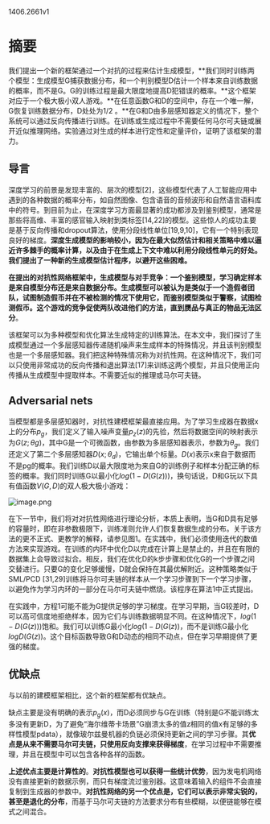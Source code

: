 1406.2661v1

# 摘要

我们提出一个新的框架通过一个对抗的过程来估计生成模型，**我们同时训练两个模型：生成模型G捕获数据分布，和一个判别模型D估计一个样本来自训练数据的概率，而不是G。G的训练过程是最大限度地提高D犯错误的概率。**这个框架对应于一个极大极小双人游戏。**在任意函数G和D的空间中，存在一个唯一解，G恢复训练数据分布，D处处为1/2 。**在G和D由多层感知器定义的情况下，整个系统可以通过反向传播进行训练。在训练或生成过程中不需要任何马尔可夫链或展开近似推理网络。实验通过对生成的样本进行定性和定量评价，证明了该框架的潜力。

## 导言

深度学习的前景是发现丰富的、层次的模型[2]，这些模型代表了人工智能应用中遇到的各种数据的概率分布，如自然图像、包含语音的音频波形和自然语言语料库中的符号。到目前为止，在深度学习方面最显著的成功都涉及到鉴别模型，通常是那些将高维、丰富的感官输入映射到类标签[14,22]的模型。这些惊人的成功主要是基于反向传播和dropout算法，使用分段线性单位[19,9,10]，它有一个特别表现良好的梯度。**深度生成模型的影响较小，因为在最大似然估计和相关策略中难以逼近许多棘手的概率计算，以及由于在生成上下文中难以利用分段线性单元的好处。我们提出了一种新的生成模型估计程序，以避开这些困难。**

**在提出的对抗性网络框架中，生成模型与对手竞争：一个鉴别模型，学习确定样本是来自模型分布还是来自数据分布。生成模型可以被认为是类似于一个造假者团队，试图制造假币并在不被检测的情况下使用它，而鉴别模型类似于警察，试图检测假币。这个游戏的竞争促使两队改进他们的方法，直到赝品与真正的物品无法区分**。

该框架可以为多种模型和优化算法生成特定的训练算法。在本文中，我们探讨了生成模型通过一个多层感知器传递随机噪声来生成样本的特殊情况，并且该判别模型也是一个多层感知器。我们把这种特殊情况称为对抗性网。在这种情况下，我们可以只使用非常成功的反向传播和退出算法[17]来训练这两个模型，并且只使用正向传播从生成模型中提取样本。不需要近似的推理或马尔可夫链。

## Adversarial nets

当模型都是多层感知器时，对抗性建模框架最直接应用。为了学习生成器在数据x上的分布$p_g$，我们定义了输入噪声变量$p_z(z)$的先验，然后将数据空间的映射表示为$G(z;θg)$，其中G是一个可微函数，由参数为多层感知器表示，参数为$θ_g$。我们还定义了第二个多层感知器$D(x;θ_d)$，它输出单个标量。$D(x)$表示x来自于数据而不是pg的概率。我们训练D以最大限度地为来自G的训练例子和样本分配正确的标签的概率。我们同时训练G以最小化$log(1−D(G(z)))$，换句话说，D和G玩以下具有值函数$V(G,D)$的双人极大极小游戏：

![image.png](GAN:Generative+Adversarial+Nets+fc1b0774-6173-4f34-b424-dbab8a5d3af7/image.png)

在下一节中，我们将对对抗性网络进行理论分析，本质上表明，当G和D具有足够的容量时，即在非参数极限下，训练准则允许人们恢复数据生成的分布。关于该方法的更不正式、更教学的解释，请参见图1。在实践中，我们必须使用迭代的数值方法来实现游戏。在训练的内环中优化D以完成在计算上是禁止的，并且在有限的数据集上会导致过拟合。相反，我们在优化D的k步步骤和优化G的一个步骤之间交替进行。只要G的变化足够缓慢，D就会保持在其最优解附近。这种策略类似于SML/PCD [31,29]训练将马尔可夫链的样本从一个学习步骤到下一个学习步骤，以避免作为学习内环的一部分在马尔可夫链中燃烧。该程序在算法1中正式提出。

在实践中，方程1可能不能为G提供足够的学习梯度。在学习早期，当G较差时，D可以高可信度地拒绝样本，因为它们与训练数据明显不同。在这种情况下，$log(1−D(G(z)))$饱和。我们可以训练G最小化$log (1−D(G(z))$，而不是训练G最小化$logD(G(z))$。这个目标函数导致G和D动态的相同不动点，但在学习早期提供了更强的梯度。

## 优缺点

与以前的建模框架相比，这个新的框架都有优缺点。

缺点主要是没有明确的表示$p_g (x)$，而D必须同步与G在训练（特别是G不能训练太多没有更新D，为了避免“海尔维蒂卡场景”G崩溃太多的值z相同的值x有足够的多样性模型pdata），就像玻尔兹曼机器的负链必须保持更新之间的学习步骤。其**优点是从来不需要马尔可夫链，只使用反向支撑来获得梯度**，在学习过程中不需要推理，并且在模型中可以包含各种各样的函数。

**上述优点主要是计算性的**。**对抗性模型也可以获得一些统计优势**，因为发电机网络没有直接更新的数据示例，而只有梯度流过鉴别器。这意味着输入的组件不会直接复制到生成器的参数中。**对抗性网络的另一个优点是，它们可以表示非常尖锐的，甚至是退化的分布**，而基于马尔可夫链的方法要求分布有些模糊，以便链能够在模式之间混合。

